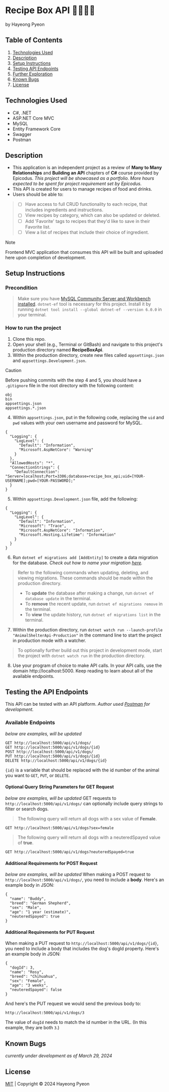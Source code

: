 # Recipe Box API 👩🏻‍🍳📖
by Hayeong Pyeon

## Table of Contents
1. [Technologies Used](#technologies-used)
2. [Description](#description)
3. [Setup Instructions](#setup-instructions)
4. [Testing API Endpoints](#testing-the-api-endpoints)
5. [Further Exploration](#further-exploration-versioning)
4. [Known Bugs](#known-bugs)
5. [License](#license)

## Technologies Used
- C#, .NET
- ASP.NET Core MVC
- MySQL
- Entity Framework Core
- Swagger 
- Postman 

## Description
- This application is an independent project as a review of **Many to Many Relationships** and **Building an API** chapters of **C#** course provided by Epicodus. *This project will be showcased as a portfolio. More hours expected to be spent for project requirement set by Epicodus.*
- This API is created for users to manage recipes of food and drinks.
- Users should be able to: 
> - [ ] Have access to full CRUD functionality to each recipe, that includes ingredients and instructions. 
> - [ ] View recipes by category, which can also be updated or deleted.
> - [ ] Add 'Favorite' tags to recipes that they'd like to save in their Favorite list. 
> - [ ] View a list of recipes that include their choice of ingredient.

> [!NOTE]
> Frontend MVC application that consumes this API will be built and uploaded here upon completion of development.

## Setup Instructions
### Precondition
> Make sure you have [MySQL Community Server and Workbench installed](https://full-time.learnhowtoprogram.com/c-and-net/getting-started-with-c/installing-and-configuring-mysql). 
> `dotnet-ef` tool is necessary for this project. Install it by running `dotnet tool install --global dotnet-ef --version 6.0.0` in your terminal. 
### How to run the project
1. Clone this repo.
2. Open your shell (e.g., Terminal or GitBash) and navigate to this project's production directory named **RecipeBoxApi**. 
3. Within the production directory, create new files called `appsettings.json` and `appsettings.Development.json`.
> [!CAUTION]
> Before pushing commits with the step 4 and 5, you should have a `.gitignore` file in the root directory with the following content:
```
obj
bin
appsettings.json
appsettings.*.json
```
4. Within `appsettings.json`, put in the following code, replacing the `uid` and `pwd` values with your own username and password for MySQL. 
```
{
  "Logging": {
    "LogLevel": {
      "Default": "Information",
      "Microsoft.AspNetCore": "Warning"
    }
  },
  "AllowedHosts": "*",
  "ConnectionStrings": {
    "DefaultConnection": "Server=localhost;Port=3306;database=recipe_box_api;uid=[YOUR-USERNAME];pwd=[YOUR-PASSWORD];"
  }
}
```
5. Within `appsettings.Development.json` file, add the following:
```
{
  "Logging": {
    "LogLevel": {
      "Default": "Information",
      "Microsoft": "Trace",
      "Microsoft.AspNetCore": "Information",
      "Microsoft.Hosting.Lifetime": "Information"
    }
  }
}
```
6. Run `dotnet ef migrations add [AddEntity]` to create a data migration for the database. *Check out how to name your migration [here](https://learn.microsoft.com/en-us/ef/core/managing-schemas/migrations/managing?tabs=dotnet-core-cli).*
> Refer to the following commands when updating, deleting, and viewing migrations. These commands should be made within the production directory. 
> - To **update** the database after making a change, run `dotnet ef database update` in the terminal. 
> - To **remove** the recent update, run `dotnet ef migrations remove` in the terminal. 
> - To **view** the update history, run `dotnet ef migrations list` in the terminal. 
7. Within the production directory, run `dotnet watch run --launch-profile "AnimalShelterApi-Production"` in the command line to start the project in production mode with a watcher.
> To optionally further build out this project in development mode, start the project with `dotnet watch run` in the production directory.
8. Use your program of choice to make API calls. In your API calls, use the domain http://localhost:5000. Keep reading to learn about all of the available endpoints.

## Testing the API Endpoints
This API can be tested with an API platform. *Author used [Postman](https://www.postman.com/) for development.*

### Available Endpoints
*below are examples, will be updated*
```
GET http://localhost:5000/api/v1/dogs/
GET http://localhost:5000/api/v1/dogs/{id}
POST http://localhost:5000/api/v1/dogs/
PUT http://localhost:5000/api/v1/dogs/{id}
DELETE http://localhost:5000/api/v1/dogs/{id}
```
`{id}` is a variable that should be replaced with the id number of the animal you want to `GET`, `PUT`, or `DELETE`. 

#### Optional Query String Parameters for GET Request
*below are examples, will be updated*
GET requests to `http://localhost:5000/api/v1/dogs/` can optionally include query strings to filter or search dogs.
> The following query will return all dogs with a sex value of **Female**. 
```
GET http://localhost:5000/api/v1/dogs?sex=female
```
> The following query will return all dogs with a neuteredSpayed value of **true**.
```
GET http://localhost:5000/api/v1/dogs?neuteredSpayed=true
```

#### Additional Requirements for POST Request
*below are examples, will be updated*
When making a POST request to `http://localhost:5000/api/v1/dogs/`, you need to include a **body**. Here's an example body in JSON:
```
{
  "name": "Buddy",
  "breed": "German Shepherd",
  "sex": "Male",
  "age": "1 year (estimate)",
  "neuteredSpayed": true
}
```
#### Additional Requirements for PUT Request
When making a PUT request to `http://localhost:5000/api/v1/dogs/{id}`, you need to include a body that includes the dog's dogId property. Here's an example body in JSON:
```
{
  "dogId": 3,
  "name": "Rosy",
  "breed": "Chihuahua",
  "sex": "Female",
  "age": "3 weeks",
  "neuteredSpayed": false
}
```
And here's the PUT request we would send the previous body to:
```
http://localhost:5000/api/v1/dogs/3
```
The value of `dogId` needs to match the id number in the URL. (In this example, they are both `3`.)

## Known Bugs
*currently under development as of March 29, 2024*

## License
[MIT](/LICENSE.txt) | Copyright © 2024 Hayeong Pyeon